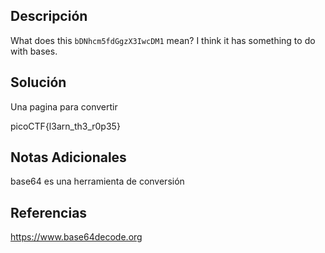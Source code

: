 
## Descripción
What does this `bDNhcm5fdGgzX3IwcDM1` mean? I think it has something to do with bases.
## Solución
Una pagina para convertir


picoCTF{l3arn_th3_r0p35}

## Notas Adicionales
base64 es una herramienta de conversión

## Referencias
https://www.base64decode.org

